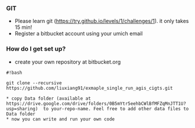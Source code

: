 

### GIT ###

* Please learn git (https://try.github.io/levels/1/challenges/1). it only takes 15 min!
* Register a bitbucket account using your umich email


### How do I get set up? ###

* create your own repository at bitbucket.org

```
#!bash

git clone --recursive https://github.com/liuxiang91/exmaple_single_run_agis_cigts.git

* copy Data folder (available at https://drive.google.com/drive/folders/0B5mYtr5eehbCWlBfMFZqMnJTT1U?usp=sharing)  to your-repo-name. Feel free to add other data files to Data folder
* now you can write and run your own code
